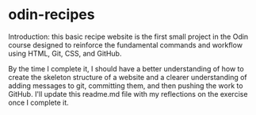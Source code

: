 # odin-recipes
Introduction: this basic recipe website is the first small project in the Odin course designed to reinforce the fundamental commands and workflow using HTML, Git, CSS, and GitHub.

By the time I complete it, I should have a better understanding of how to create the skeleton structure of a website and a clearer understanding of adding messages to git, committing them, and then pushing the work to GitHub. I'll update this readme.md file with my reflections on the exercise once I complete it.

